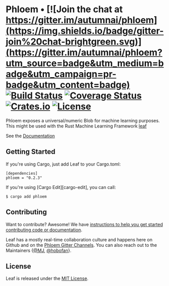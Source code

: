 # Phloem • [![Join the chat at https://gitter.im/autumnai/phloem](https://img.shields.io/badge/gitter-join%20chat-brightgreen.svg)](https://gitter.im/autumnai/phloem?utm_source=badge&utm_medium=badge&utm_campaign=pr-badge&utm_content=badge) [![Build Status](https://travis-ci.org/autumnai/phloem.svg?branch=master)](https://travis-ci.org/autumnai/phloem) [![Coverage Status](https://coveralls.io/repos/autumnai/phloem/badge.svg?branch=master&service=github)](https://coveralls.io/github/autumnai/phloem?branch=master) [![Crates.io](http://meritbadge.herokuapp.com/phloem)](https://crates.io/crates/phloem) [![License](https://img.shields.io/crates/l/phloem.svg)](LICENSE)

Phloem exposes a universal/numeric Blob for machine learning purposes.
This might be used with the Rust Machine Learning Framework
[leaf](https://github.com/autumnai/leaf)

See the [Documentation](http://autumnai.github.io/phloem)

## Getting Started

If you're using Cargo, just add Leaf to your Cargo.toml:

    [dependencies]
    phloem = "0.2.3"

If you're using [Cargo Edit][cargo-edit], you can
call:

    $ cargo add phloem


## Contributing

Want to contribute? Awesome! We have
[instructions to help you get started contributing code or documentation][contributing].

Leaf has a mostly real-time collaboration culture and happens here on Github and
on the [Phloem Gitter Channels][gitter-phloem].
You can also reach out to the Maintainers
{[@MJ][mj], [@hobofan][hobofan]}.

[contributing]: CONTRIBUTING.md
[gitter-phloem]: https://gitter.im/autumnai/phloem
[mj]: https://twitter.com/mjhirn
[hobofan]: https://twitter.com/hobofan

## License

Leaf is released under the [MIT License][license].

[license]: LICENSE
